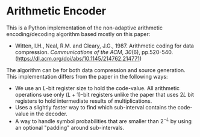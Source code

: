 # Arithmetic Encoder

This is a Python implementation of the non-adaptive arithmetic encoding/decoding algorithm based mostly on this paper:

- Witten, I.H., Neal, R.M. and Cleary, J.G., 1987. Arithmetic coding for data compression. *Communications of the ACM*, *30*(6), pp.520-540. (https://dl.acm.org/doi/abs/10.1145/214762.214771)

The algorithm can be for both data compression and source generation. This implementation differs from the paper in the following ways:

- We use an $L$-bit register size to hold the code-value. All arithmetic operations use only $(L+1)$-bit registers unlike the paper that uses $2L$ bit registers to hold intermediate results of multiplications.
- Uses a slightly faster way to find which sub-interval contains the code-value in the decoder.
- A way to handle symbol probabilities that are smaller than $2^{-L}$ by using an optional "padding" around sub-intervals.
